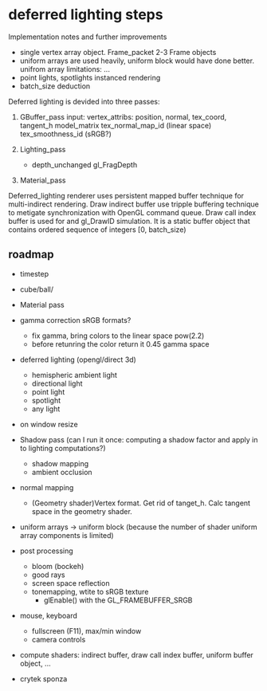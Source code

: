 # deferred lighting steps

Implementation notes and further improvements
- single vertex array object. Frame_packet
2-3 Frame objects
- uniform arrays are used heavily, uniform block would have done better.
unifrom array limitations: ...
- point lights, spotlights instanced rendering
- batch_size deduction

Deferred lighting is devided into three passes:
1. GBuffer_pass
input:
	vertex_attribs: position, normal, tex_coord, tangent_h
	model_matrix
	tex_normal_map_id (linear space)
	tex_smoothness_id (sRGB?)

2. Lighting_pass
	- depth_unchanged gl_FragDepth
3. Material_pass

Deferred_lighting renderer uses persistent mapped buffer technique for multi-indirect rendering. 
Draw indirect buffer use tripple buffering technique to metigate synchronization with OpenGL command queue.
Draw call index buffer is used for and gl_DrawID simulation. It is a static buffer object that contains ordered sequence of integers [0, batch_size)


## roadmap

- timestep
- cube/ball/

- Material pass
-  gamma correction sRGB formats?
	- fix gamma, bring colors to the linear space pow(2.2)
	- before retunring the color return it 0.45 gamma space
	
- deferred lighting (opengl/direct 3d)
	- hemispheric ambient light 
	- directional light
	- point light
	- spotlight
	- any light
- on window resize

- Shadow pass (can I run it once: computing a shadow factor and apply in to lighting computations?)
	- shadow mapping
	- ambient occlusion
- normal mapping
	- (Geometry shader)Vertex format. Get rid of tanget_h. Calc tangent space in the geometry shader.
- uniform arrays -> uniform block (because the number of shader uniform array components is limited)
- post processing
	- bloom (bockeh)
	- good rays
	- screen space reflection
	- tonemapping, wtite to sRGB texture
		- glEnable() with the GL_FRAMEBUFFER_SRGB
- mouse, keyboard
	- fullscreen (F11), max/min window
	- camera controls
- compute shaders: indirect buffer, draw call index buffer, uniform buffer object, ...
- crytek sponza 